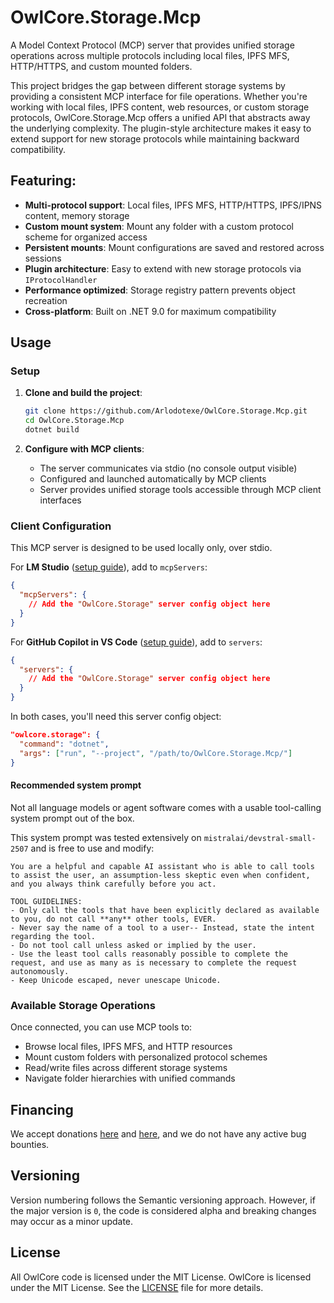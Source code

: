 # OwlCore.Storage.Mcp

A Model Context Protocol (MCP) server that provides unified storage operations across multiple protocols including local files, IPFS MFS, HTTP/HTTPS, and custom mounted folders.

This project bridges the gap between different storage systems by providing a consistent MCP interface for file operations. Whether you're working with local files, IPFS content, web resources, or custom storage protocols, OwlCore.Storage.Mcp offers a unified API that abstracts away the underlying complexity. The plugin-style architecture makes it easy to extend support for new storage protocols while maintaining backward compatibility.

## Featuring:
- **Multi-protocol support**: Local files, IPFS MFS, HTTP/HTTPS, IPFS/IPNS content, memory storage
- **Custom mount system**: Mount any folder with a custom protocol scheme for organized access
- **Persistent mounts**: Mount configurations are saved and restored across sessions
- **Plugin architecture**: Easy to extend with new storage protocols via `IProtocolHandler`
- **Performance optimized**: Storage registry pattern prevents object recreation
- **Cross-platform**: Built on .NET 9.0 for maximum compatibility

## Usage

### Setup

1. **Clone and build the project**:
   ```bash
   git clone https://github.com/Arlodotexe/OwlCore.Storage.Mcp.git
   cd OwlCore.Storage.Mcp
   dotnet build
   ```

2. **Configure with MCP clients**:
   - The server communicates via stdio (no console output visible)
   - Configured and launched automatically by MCP clients
   - Server provides unified storage tools accessible through MCP client interfaces

### Client Configuration

This MCP server is designed to be used locally only, over stdio.

For **LM Studio** ([setup guide](https://lmstudio.ai/docs/app/plugins/mcp#install-new-servers-mcpjson)), add to `mcpServers`:
```json
{
  "mcpServers": {
    // Add the "OwlCore.Storage" server config object here
  }
}
```

For **GitHub Copilot in VS Code** ([setup guide](https://code.visualstudio.com/docs/copilot/chat/mcp-servers)), add to `servers`:
```json
{
  "servers": {
    // Add the "OwlCore.Storage" server config object here
  }
}
```

In both cases, you'll need this server config object:
```json
"owlcore.storage": {
  "command": "dotnet",
  "args": ["run", "--project", "/path/to/OwlCore.Storage.Mcp/"]
}
```

#### Recommended system prompt

Not all language models or agent software comes with a usable tool-calling system prompt out of the box.

This system prompt was tested extensively on `mistralai/devstral-small-2507` and is free to use and modify:

```
You are a helpful and capable AI assistant who is able to call tools to assist the user, an assumption-less skeptic even when confident, and you always think carefully before you act.

TOOL GUIDELINES:
- Only call the tools that have been explicitly declared as available to you, do not call **any** other tools, EVER.
- Never say the name of a tool to a user-- Instead, state the intent regarding the tool.
- Do not tool call unless asked or implied by the user.
- Use the least tool calls reasonably possible to complete the request, and use as many as is necessary to complete the request autonomously.
- Keep Unicode escaped, never unescape Unicode.
```

### Available Storage Operations

Once connected, you can use MCP tools to:
- Browse local files, IPFS MFS, and HTTP resources
- Mount custom folders with personalized protocol schemes
- Read/write files across different storage systems
- Navigate folder hierarchies with unified commands

## Financing

We accept donations [here](https://github.com/sponsors/Arlodotexe) and [here](https://www.patreon.com/arlodotexe), and we do not have any active bug bounties.

## Versioning

Version numbering follows the Semantic versioning approach. However, if the major version is `0`, the code is considered alpha and breaking changes may occur as a minor update.

## License

All OwlCore code is licensed under the MIT License. OwlCore is licensed under the MIT License. See the [LICENSE](./src/LICENSE.txt) file for more details.
